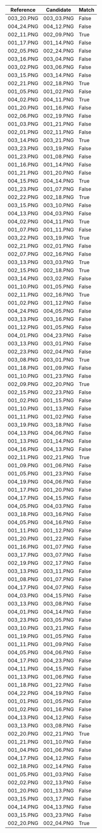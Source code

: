 | Reference | Candidate | Match |
|-----------|-----------|-------|
| 003_20.PNG | 003_03.PNG | False |
| 004_24.PNG | 004_12.PNG | False |
| 002_11.PNG | 002_09.PNG | True |
| 001_17.PNG | 001_14.PNG | False |
| 002_05.PNG | 002_24.PNG | False |
| 003_16.PNG | 003_04.PNG | False |
| 003_02.PNG | 003_06.PNG | False |
| 003_15.PNG | 003_14.PNG | False |
| 002_21.PNG | 002_18.PNG | True |
| 001_05.PNG | 001_02.PNG | False |
| 004_02.PNG | 004_11.PNG | True |
| 001_20.PNG | 001_16.PNG | False |
| 002_06.PNG | 002_19.PNG | False |
| 001_03.PNG | 001_21.PNG | False |
| 002_01.PNG | 002_11.PNG | False |
| 003_14.PNG | 003_21.PNG | True |
| 003_23.PNG | 003_19.PNG | False |
| 001_23.PNG | 001_08.PNG | False |
| 001_16.PNG | 001_14.PNG | False |
| 001_21.PNG | 001_20.PNG | False |
| 004_15.PNG | 004_14.PNG | True |
| 001_23.PNG | 001_07.PNG | False |
| 002_22.PNG | 002_18.PNG | True |
| 003_15.PNG | 003_10.PNG | False |
| 004_13.PNG | 004_03.PNG | False |
| 004_02.PNG | 004_11.PNG | True |
| 001_07.PNG | 001_11.PNG | False |
| 003_22.PNG | 003_19.PNG | True |
| 002_21.PNG | 002_01.PNG | False |
| 002_07.PNG | 002_16.PNG | False |
| 003_13.PNG | 003_03.PNG | True |
| 002_15.PNG | 002_18.PNG | True |
| 003_14.PNG | 003_02.PNG | False |
| 001_10.PNG | 001_05.PNG | False |
| 002_11.PNG | 002_16.PNG | True |
| 001_02.PNG | 001_12.PNG | False |
| 004_24.PNG | 004_05.PNG | False |
| 003_13.PNG | 003_16.PNG | False |
| 001_12.PNG | 001_05.PNG | False |
| 004_01.PNG | 004_23.PNG | False |
| 003_13.PNG | 003_01.PNG | False |
| 002_23.PNG | 002_04.PNG | False |
| 003_08.PNG | 003_01.PNG | True |
| 001_18.PNG | 001_09.PNG | False |
| 001_10.PNG | 001_23.PNG | False |
| 002_09.PNG | 002_20.PNG | True |
| 002_15.PNG | 002_23.PNG | False |
| 001_02.PNG | 001_15.PNG | False |
| 001_10.PNG | 001_13.PNG | False |
| 001_11.PNG | 001_02.PNG | False |
| 003_19.PNG | 003_18.PNG | False |
| 004_13.PNG | 004_06.PNG | False |
| 001_13.PNG | 001_14.PNG | False |
| 004_16.PNG | 004_13.PNG | False |
| 002_11.PNG | 002_21.PNG | True |
| 001_09.PNG | 001_06.PNG | False |
| 001_05.PNG | 001_23.PNG | False |
| 004_19.PNG | 004_06.PNG | False |
| 001_17.PNG | 001_20.PNG | False |
| 004_17.PNG | 004_15.PNG | False |
| 004_05.PNG | 004_03.PNG | False |
| 003_18.PNG | 003_16.PNG | False |
| 004_05.PNG | 004_16.PNG | False |
| 001_11.PNG | 001_12.PNG | False |
| 001_20.PNG | 001_22.PNG | False |
| 001_16.PNG | 001_07.PNG | False |
| 003_17.PNG | 003_07.PNG | False |
| 002_19.PNG | 002_17.PNG | False |
| 003_13.PNG | 003_11.PNG | False |
| 001_08.PNG | 001_07.PNG | False |
| 004_17.PNG | 004_07.PNG | False |
| 004_03.PNG | 004_15.PNG | False |
| 003_13.PNG | 003_08.PNG | False |
| 004_01.PNG | 004_14.PNG | False |
| 003_23.PNG | 003_05.PNG | False |
| 003_10.PNG | 003_21.PNG | False |
| 001_19.PNG | 001_05.PNG | False |
| 001_11.PNG | 001_09.PNG | False |
| 004_05.PNG | 004_06.PNG | False |
| 004_17.PNG | 004_23.PNG | False |
| 004_11.PNG | 004_15.PNG | False |
| 001_13.PNG | 001_06.PNG | False |
| 001_18.PNG | 001_22.PNG | False |
| 004_22.PNG | 004_19.PNG | False |
| 001_01.PNG | 001_05.PNG | False |
| 001_02.PNG | 001_16.PNG | False |
| 004_13.PNG | 004_12.PNG | False |
| 003_13.PNG | 003_08.PNG | False |
| 002_20.PNG | 002_21.PNG | True |
| 001_21.PNG | 001_10.PNG | False |
| 001_04.PNG | 001_06.PNG | False |
| 004_17.PNG | 004_12.PNG | False |
| 002_18.PNG | 002_14.PNG | False |
| 001_05.PNG | 001_03.PNG | False |
| 002_02.PNG | 002_13.PNG | False |
| 001_20.PNG | 001_13.PNG | False |
| 003_15.PNG | 003_17.PNG | False |
| 004_14.PNG | 004_13.PNG | False |
| 003_15.PNG | 003_23.PNG | False |
| 002_20.PNG | 002_04.PNG | True |